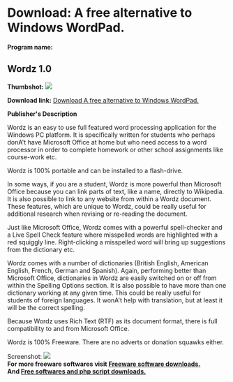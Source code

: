 # Download: A free alternative to Windows WordPad.

**Program name:**

## Wordz 1.0

  
**Thumbshot:** ![](http://www.freewarefiles.com/screenshot/wordz_md.jpg)   
  
**Download link:** [Download A free alternative to Windows WordPad.](http://freesoftwares.boysofts.com/Wordz_program_84447.html)  
  


**Publisher's Description**  
  


Wordz is an easy to use full featured word processing application for the Windows PC platform. It is specifically written for students who perhaps donA't have Microsoft Office at home but who need access to a word processor in order to complete homework or other school assignments like course-work etc. 

Wordz is 100% portable and can be installed to a flash-drive.

In some ways, if you are a student, Wordz is more powerful than Microsoft Office because you can link parts of text, like a name, directly to Wikipedia. It is also possible to link to any website from within a Wordz document. These features, which are unique to Wordz, could be really useful for additional research when revising or re-reading the document.

Just like Microsoft Office, Wordz comes with a powerful spell-checker and a Live Spell Check feature where misspelled words are highlighted with a red squiggly line. Right-clicking a misspelled word will bring up suggestions from the dictionary etc.

Wordz comes with a number of dictionaries (British English, American English, French, German and Spanish). Again, performing better than Microsoft Office, dictionaries in Wordz are easily switched on or off from within the Spelling Options section. It is also possible to have more than one dictionary working at any given time. This could be really useful for students of foreign languages. It wonA't help with translation, but at least it will be the correct spelling.

Because Wordz uses Rich Text (RTF) as its document format, there is full compatibility to and from Microsoft Office.

Wordz is 100% Freeware. There are no adverts or donation squawks either.

  
  
Screenshot: ![](http://www.freewarefiles.com/screenshot/wordz.jpg)   
**For more freeware softwares visit [Freeware software downloads.](http://freesoftwares.boysofts.com/)**   
**And [Free softwares and php script downloads.](http://www.boysofts.com/)**
